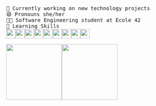 <pre>
🔭 Currently working on new technology projects
😄 Pronouns she/her
👩‍🎓 Software Engineering student at Ecole 42
🧠 Learning Skills
<img height="25em"src="https://img.shields.io/badge/C-ECECEC?style=for-the-badge&logo=c&logoColor=ab3f27"/><img height="25em"src="https://img.shields.io/badge/C++-ECECEC?style=for-the-badge&logo=cplusplus&logoColor=5E97D0"/><img height="25em" src="https://img.shields.io/badge/HTML-ECECEC?style=for-the-badge&logo=html5&logoColor=e34c26"/><img height="25em" src="https://img.shields.io/badge/Css-ECECEC?style=for-the-badge&logo=css3&logoColor=blue"/><img height="25em" src="https://img.shields.io/badge/Javascript-ECECEC?style=for-the-badge&logo=javascript&logoColor=f1df3a"/><img height="25em" src="https://img.shields.io/badge/React-ECECEC?style=for-the-badge&logo=react&logoColor=61dfbf"/><img height="25em" src="https://img.shields.io/badge/TypeScript-ECECEC?style=for-the-badge&logo=typescript&logoColor=4e78c4"/><img height="25em" src="https://img.shields.io/badge/git-ECECEC?style=for-the-badge&logo=git&logoColor=f1502f"/><img height="25em" src="https://img.shields.io/badge/Markdown-ECECEC?style=for-the-badge&logo=markdown&logoColor=5aa132"/>

<div><img height="150em" src="https://github-readme-stats.vercel.app/api/top-langs/?username=carlalrfranca&layout=compact&langs_count=7&border_color=ECECEC&bg_color=ECECEC&title_color=8f989f&text_color=8f989f&icon_color=b55c5e"/><img height="150em" src="https://github-readme-stats.vercel.app/api?username=carlalrfranca&count_private=true&show_icons=true&hide=contribs,issues&layout=compact&langs_count=7&border_color=ECECEC&bg_color=ECECEC&title_color=8f989f&text_color=8f989f&icon_color=b55c5e"/>
</div>
</pre>
